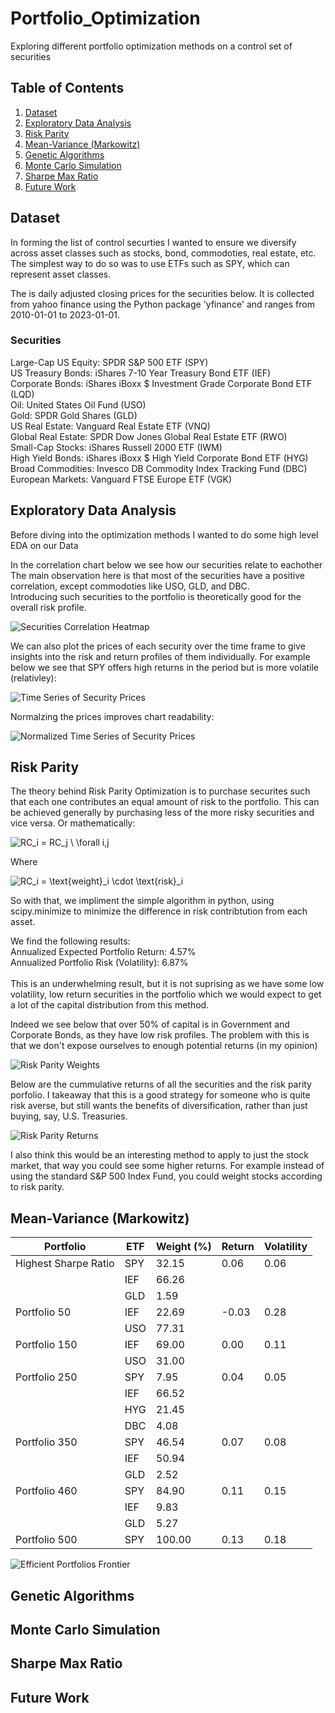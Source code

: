 # Portfolio_Optimization
 Exploring different portfolio optimization methods on a control set of securities
 
 ## Table of Contents

1. [Dataset](#dataset)
2. [Exploratory Data Analysis](#exploratory-data-analysis)
3. [Risk Parity](#risk-parity)
4. [Mean-Variance (Markowitz)](#mean-variance-(markowitz))
5. [Genetic Algorithms](#genetic-algorithms)
6. [Monte Carlo Simulation](#monte-carlo-simulation)
7. [Sharpe Max Ratio](#sharpe-max-ratio)
8. [Future Work](#future-work)

## Dataset
In forming the list of control securties I wanted to ensure we diversify across asset classes such as stocks, bond, commodoties, real estate, etc. The simplest way to do so was to use ETFs such as SPY, which can represent asset classes.<br>

The is daily adjusted closing prices for the securities below. It is collected from yahoo finance using the Python package 'yfinance' and ranges from 2010-01-01 to 2023-01-01.
### Securities
Large-Cap US Equity: SPDR S&P 500 ETF (SPY)<br>
US Treasury Bonds: iShares 7-10 Year Treasury Bond ETF (IEF)<br>
Corporate Bonds: iShares iBoxx $ Investment Grade Corporate Bond ETF (LQD)<br>
Oil: United States Oil Fund (USO)<br>
Gold: SPDR Gold Shares (GLD)<br>
US Real Estate: Vanguard Real Estate ETF (VNQ)<br>
Global Real Estate: SPDR Dow Jones Global Real Estate ETF (RWO)<br>
Small-Cap Stocks: iShares Russell 2000 ETF (IWM)<br>
High Yield Bonds: iShares iBoxx $ High Yield Corporate Bond ETF (HYG)<br>
Broad Commodities: Invesco DB Commodity Index Tracking Fund (DBC)<br>
European Markets: Vanguard FTSE Europe ETF (VGK)<br>

## Exploratory Data Analysis
Before diving into the optimization methods I wanted to do some high level EDA on our Data<br>

In the correlation chart below we see how our securities relate to eachother<br>
The main observation here is that most of the securities have a positive correlation, except commodoties like USO, GLD, and DBC.<br>
Introducing such securities to the portfolio is theoretically good for the overall risk profile.<br>

![Securities Correlation Heatmap](assets/data_corr.png)

We can also plot the prices of each security over the time frame to give insights into the risk and return profiles of them individually. For example below we see that SPY offers high returns in the period but is more volatile (relativley):<br>

![Time Series of Security Prices](assets/time_series.png)

Normalzing the prices improves chart readability:

![Normalized Time Series of Security Prices](assets/normalized_tis.png)

## Risk Parity 
The theory behind Risk Parity Optimization is to purchase securites such that each one contributes an equal amount of risk to the portfolio. This can be achieved generally by purchasing less of the more risky securities and vice versa. Or mathematically:

![RC_i = RC_j \ \forall i,j](https://latex.codecogs.com/png.latex?\color{white}{RC_i%20%3D%20RC_j%20%5C%20%5Cforall%20i%2Cj})

Where<br>

![RC_i = \text{weight}_i \cdot \text{risk}_i](https://latex.codecogs.com/png.latex?\color{white}RC_i%20=%20\text{weight}_i%20\cdot%20\text{risk}_i) 

So with that, we impliment the simple algorithm in python, using scipy.minimize to minimize the difference in risk contribtution from each asset.<br>

We find the following results:<br>
Annualized Expected Portfolio Return: 4.57%<br>
Annualized Portfolio Risk (Volatility): 6.87%<br>\
This is an underwhelming result, but it is not suprising as we have some low volatility, low return securities in the portfolio which we would expect to get a lot of the capital distribution from this method.<br>

Indeed we see below that over 50% of capital is in Government and Corporate Bonds, as they have low risk profiles.
The problem with this is that we don't expose ourselves to enough potential returns (in my opinion)<br>

![Risk Parity Weights](assets/rp_pie.png)

Below are the cummulative returns of all the securities and the risk parity porfolio. I takeaway that this is a good strategy for someone who is quite risk averse, but still wants the benefits of diversification, rather than just buying, say, U.S. Treasuries.<br>

![Risk Parity Returns](assets/rp_returns.png)

I also think this would be an interesting method to apply to just the stock market, that way you could see some higher returns. For example instead of using the standard S&P 500 Index Fund, you could weight stocks according to risk parity.  

## Mean-Variance (Markowitz)
| Portfolio             | ETF  | Weight (%) | Return | Volatility |
|-----------------------|------|------------|--------|------------|
| Highest Sharpe Ratio  | SPY  | 32.15      | 0.06   | 0.06       |
|                       | IEF  | 66.26      |        |            |
|                       | GLD  | 1.59       |        |            |
| Portfolio 50          | IEF  | 22.69      | -0.03  | 0.28       |
|                       | USO  | 77.31      |        |            |
| Portfolio 150         | IEF  | 69.00      | 0.00   | 0.11       |
|                       | USO  | 31.00      |        |            |
| Portfolio 250         | SPY  | 7.95       | 0.04   | 0.05       |
|                       | IEF  | 66.52      |        |            |
|                       | HYG  | 21.45      |        |            |
|                       | DBC  | 4.08       |        |            |
| Portfolio 350         | SPY  | 46.54      | 0.07   | 0.08       |
|                       | IEF  | 50.94      |        |            |
|                       | GLD  | 2.52       |        |            |
| Portfolio 460         | SPY  | 84.90      | 0.11   | 0.15       |
|                       | IEF  | 9.83       |        |            |
|                       | GLD  | 5.27       |        |            |
| Portfolio 500         | SPY  | 100.00     | 0.13   | 0.18       |

![Efficient Portfolios Frontier](assets/mv_frontier.png)

## Genetic Algorithms

## Monte Carlo Simulation

## Sharpe Max Ratio

## Future Work
